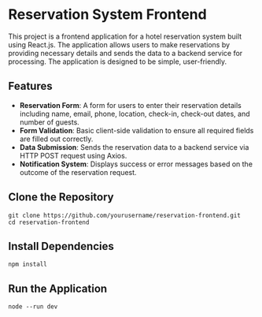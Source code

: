 # Reservation System Frontend

This project is a frontend application for a hotel reservation system built using React.js. The application allows users to make reservations by providing necessary details and sends the data to a backend service for processing. The application is designed to be simple, user-friendly.

## Features

- **Reservation Form**: A form for users to enter their reservation details including name, email, phone, location, check-in, check-out dates, and number of guests.
- **Form Validation**: Basic client-side validation to ensure all required fields are filled out correctly.
- **Data Submission**: Sends the reservation data to a backend service via HTTP POST request using Axios.
- **Notification System**: Displays success or error messages based on the outcome of the reservation request.

## **Clone the Repository**

```
git clone https://github.com/yourusername/reservation-frontend.git
cd reservation-frontend
```
## Install Dependencies

```
npm install
```

## Run the Application

```
node --run dev
```

